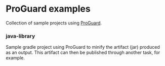# ProGuard examples

Collection of sample projects using [ProGuard](https://www.guardsquare.com/en/proguard).

### java-library

Sample gradle project using ProGuard to minify the artifact (jar) produced as an output. This artifact can then be published through another task, for example.
